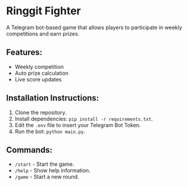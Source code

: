 # Ringgit Fighter
A Telegram bot-based game that allows players to participate in weekly competitions and earn prizes.

## Features:
- Weekly competition
- Auto prize calculation
- Live score updates

## Installation Instructions:
1. Clone the repository.
2. Install dependencies: `pip install -r requirements.txt`.
3. Edit the `.env` file to insert your Telegram Bot Token.
4. Run the bot: `python main.py`.

## Commands:
- `/start` - Start the game.
- `/help` - Show help information.
- `/game` - Start a new round.
